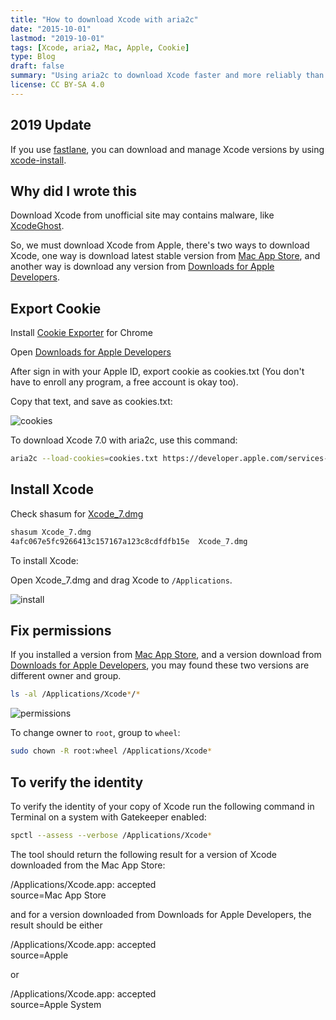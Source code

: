 ```yaml
---
title: "How to download Xcode with aria2c"
date: "2015-10-01"
lastmod: "2019-10-01"
tags: [Xcode, aria2, Mac, Apple, Cookie]
type: Blog
draft: false
summary: "Using aria2c to download Xcode faster and more reliably than Apple's default download methods, with step-by-step instructions and performance optimization tips for developers."
license: CC BY-SA 4.0
---
```

## 2019 Update

If you use [fastlane](https://docs.fastlane.tools), you can download and manage Xcode versions by using [xcode-install](https://github.com/xcpretty/xcode-install).

## Why did I wrote this

Download Xcode from unofficial site may contains malware, like [XcodeGhost](http://researchcenter.paloaltonetworks.com/2015/09/novel-malware-xcodeghost-modifies-xcode-infects-apple-ios-apps-and-hits-app-store/).

So, we must download Xcode from Apple, there's two ways to download Xcode, one way is download latest stable version from [Mac App Store](https://itunes.apple.com/en/app/xcode/id497799835), and another way is download any version from [Downloads for Apple Developers](https://developer.apple.com/download/more/).

## Export Cookie

Install [Cookie Exporter](https://chrome.google.com/webstore/detail/cookiestxt/njabckikapfpffapmjgojcnbfjonfjfg) for Chrome

Open [Downloads for Apple Developers](https://developer.apple.com/downloads/)

After sign in with your Apple ID, export cookie as cookies.txt
(You don't have to enroll any program, a free account is okay too).

Copy that text, and save as cookies.txt:

![cookies](/static/images/cookies.webp)

To download Xcode 7.0 with aria2c, use this command:

```sh
aria2c --load-cookies=cookies.txt https://developer.apple.com/services-account/
```

## Install Xcode

Check shasum for [Xcode_7.dmg](http://adcdownload.apple.com/Developer_Tools/Xcode_7/Xcode_7.dmg
)

```sh
shasum Xcode_7.dmg
4afc067e5fc9266413c157167a123c8cdfdfb15e  Xcode_7.dmg
```

To install Xcode:

Open Xcode_7.dmg and drag Xcode to `/Applications`.

![install](/static/images/install.webp)

## Fix permissions

If you installed a version from [Mac App Store](https://itunes.apple.com/en/app/xcode/id497799835), and a version download from [Downloads for Apple Developers](https://developer.apple.com/download/more/), you may found these two versions are different owner and group.

```sh
ls -al /Applications/Xcode*/*
```

![permissions](/static/images/permissions.webp)

To change owner to `root`, group to `wheel`:

```sh
sudo chown -R root:wheel /Applications/Xcode*
```

## To verify the identity

To verify the identity of your copy of Xcode run the following command in Terminal on a system with Gatekeeper enabled:

```sh
spctl --assess --verbose /Applications/Xcode*
```

The tool should return the following result for a version of Xcode downloaded from the Mac App Store:

/Applications/Xcode.app: accepted  
source=Mac App Store

and for a version downloaded from Downloads for Apple Developers, the result should be either

/Applications/Xcode.app: accepted  
source=Apple

or

/Applications/Xcode.app: accepted  
source=Apple System


